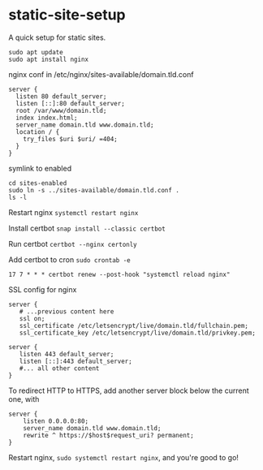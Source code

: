 # static-site-setup
A quick setup for static sites.

```
sudo apt update
sudo apt install nginx
```

nginx conf in /etc/nginx/sites-available/domain.tld.conf
```
server {
  listen 80 default_server;
  listen [::]:80 default_server;
  root /var/www/domain.tld;
  index index.html;
  server_name domain.tld www.domain.tld;
  location / {
    try_files $uri $uri/ =404;
  }
}
```

symlink to enabled
```
cd sites-enabled
sudo ln -s ../sites-available/domain.tld.conf .
ls -l
```

Restart nginx
`systemctl restart nginx`

Install certbot
`snap install --classic certbot`

Run certbot
`certbot --nginx certonly`

Add certbot to cron
`sudo crontab -e`
```
17 7 * * * certbot renew --post-hook "systemctl reload nginx"
```

SSL config for nginx

```
server {
   # ...previous content here
   ssl on;
   ssl_certificate /etc/letsencrypt/live/domain.tld/fullchain.pem;
   ssl_certificate_key /etc/letsencrypt/live/domain.tld/privkey.pem;
```

```
server {
   listen 443 default_server;
   listen [::]:443 default_server;
   #... all other content
}
```

To redirect HTTP to HTTPS, add another server block below the current one, with
```
server {
    listen 0.0.0.0:80;
    server_name domain.tld www.domain.tld;
    rewrite ^ https://$host$request_uri? permanent;
}
```

Restart nginx, `sudo systemctl restart nginx`, and you're good to go!
